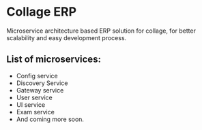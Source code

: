 # Collage ERP 

Microservice architecture based ERP solution for collage, for better scalability and easy development process.

## List of microservices:
* Config service
* Discovery Service
* Gateway service
* User service
* UI service
* Exam service
* And coming more soon.





